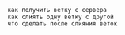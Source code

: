 
    как получить ветку с сервера
    как слиять одну ветку с другой
    что сделать после слияния веток
